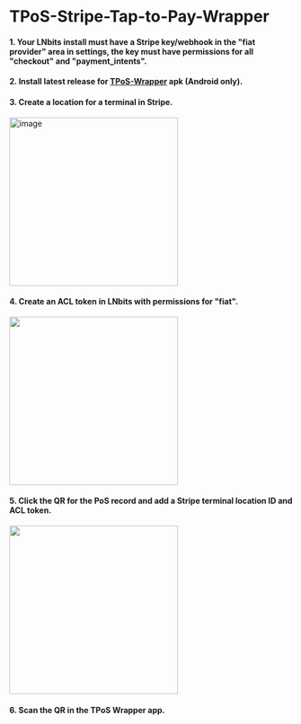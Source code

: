 # TPoS-Stripe-Tap-to-Pay-Wrapper

#### 1. Your LNbits install must have a Stripe key/webhook in the "fiat provider" area in settings, the key must have permissions for all "checkout" and "payment_intents".

#### 2. Install latest release for <a href="https://github.com/lnbits/TPoS-Stripe-Tap-to-Pay-Wrapper">TPoS-Wrapper</a> apk (Android only).

#### 3. Create a location for a terminal in Stripe.

<img width="300" alt="image" src="https://github.com/user-attachments/assets/0b3301d7-9ad5-4101-96ec-e899e2de28e8" />

#### 4. Create an ACL token in LNbits with permissions for "fiat".

<img width="300" src="https://github.com/user-attachments/assets/ff07350e-8a3f-498e-aaef-40776442a9aa" />

#### 5. Click the QR for the PoS record and add a Stripe terminal location ID and ACL token.

<img width="300" src="https://github.com/user-attachments/assets/966fec79-37a0-49da-bc9d-4458af275dda" />

#### 6. Scan the QR in the TPoS Wrapper app.<br/>
